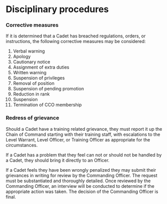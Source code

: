 # Disciplinary procedures

### Corrective measures

If it is determined that a Cadet has breached regulations, orders, or instructions, the following corrective measures may be considered:

1. Verbal warning
2. Apology
3. Cautionary notice
4. Assignment of extra duties
5. Written warning
6. Suspension of privileges
7. Removal of position
8. Suspension of pending promotion
9. Reduction in rank
10. Suspension
11. Termination of CCO membership

### Redress of grievance

Should a Cadet have a training related grievance, they must report it up the Chain of Command starting with their training staff, with escalations to the Level Warrant, Level Officer, or Training Officer as appropriate for the circumstances.

If a Cadet has a problem that they feel can not or should not be handled by a Cadet, they should bring it directly to an Officer.

If a Cadet feels they have been wrongly penalized they may submit their grievances in writing for review by the Commanding Officer. The request must be substantiated and thoroughly detailed. Once reviewed by the Commanding Officer, an interview will be conducted to determine if the appropriate action was taken. The decision of the Commanding Officer is final.



